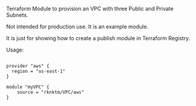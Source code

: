 Terraform Module to provision an VPC with three Public and Private Subnets.

Not intended for production use. It is an example module.

It is just for showing how to create a publish module in Terraform Registry.

Usage:

```hcl

provider "aws" {
  region = "us-east-1"
}

module "myVPC" {
    source = "rknktm/VPC/aws"
}
```